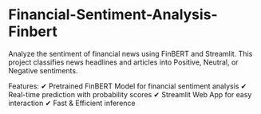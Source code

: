 # Financial-Sentiment-Analysis-Finbert
Analyze the sentiment of financial news using FinBERT and Streamlit. This project classifies news headlines and articles into Positive, Neutral, or Negative sentiments.

Features:
✔ Pretrained FinBERT Model for financial sentiment analysis
✔ Real-time prediction with probability scores
✔ Streamlit Web App for easy interaction
✔ Fast & Efficient inference
